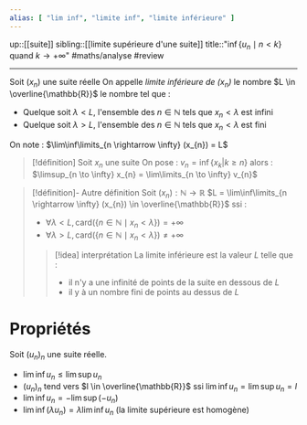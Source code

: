 ```yaml
---
alias: [ "lim inf", "limite inf", "limite inférieure" ]
---
```

up::[[suite]]
sibling::[[limite supérieure d'une suite]]
title::"$\inf \big\{ u_{n} \mid n < k \big\}$ quand $k \to +\infty$"
#maths/analyse #review 

----
Soit $(x_{n})$ une suite réelle
On appelle _limite inférieure de $(x_{n})$_ le nombre $L \in \overline{\mathbb{R}}$ le nombre tel que :
 - Quelque soit $\lambda < L$, l'ensemble des $n \in \mathbb{N}$ tels que $x_{n} < \lambda$ est infini
 - Quelque soit $\lambda > L$, l'ensemble des $n \in \mathbb{N}$ tels que $x_{n} < \lambda$ est fini

On note : $\lim\inf\limits_{n \rightarrow \infty} (x_{n}) = L$

> [!définition]
> Soit $x_{n}$ une suite
> On pose : $v_{n} = \inf \left\{ x_{k} | k \geq n \right\}$
> alors :
> $\limsup_{n \to \infty} x_{n} = \lim\limits_{n \to \infty} v_{n}$

> [!définition]- Autre définition
> Soit $(x_{n}): \mathbb{N} \rightarrow \mathbb{R}$
> $L = \lim\inf\limits_{n \rightarrow \infty} (x_{n}) \in \overline{\mathbb{R}}$ ssi :
>  - $\forall \lambda < L, \text{card} \left( \left\{ n \in \mathbb{N} \mid x_{n} < \lambda \right\} \right) = +\infty$
>  - $\forall \lambda > L, \text{card} \left( \left\{ n \in \mathbb{N} \mid x_{n} < \lambda \right\} \right) \neq +\infty$
> 
> > [!idea] interprétation
> > La limite inférieure est la valeur $L$ telle que :
> >  - il n'y a une infinité de points de la suite en dessous de $L$
> >  - il y à un nombre fini de points au dessus de $L$
> 

# Propriétés 
Soit $(u_{n})_{n}$ une suite réelle.
 - $\lim \inf u_{n} \leq \lim \sup u_{n}$
 - $(u_{n})_{n}$ tend vers $l \in \overline{\mathbb{R}}$ ssi $\lim \inf u_{n} = \lim \sup u_{n} = l$
 - $\lim \inf u_{n} = - \lim \sup (-u_{n})$
 - $\lim \inf (\lambda u_{n}) = \lambda \lim \inf u_{n}$ (la limite supérieure est homogène)
